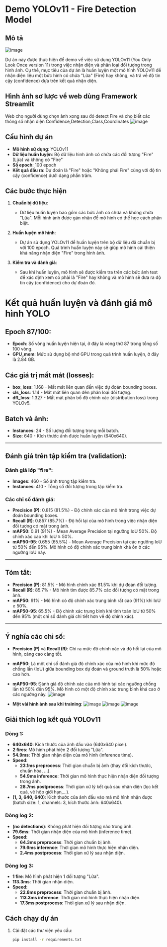 # Demo YOLOv11 - Fire Detection Model

## Mô tả
![image](https://github.com/user-attachments/assets/963b60a4-1f46-4bbc-9c15-9a051fdac4e9)


Dự án này được thực hiện để demo về việc sử dụng YOLOv11 (You Only Look Once version 11) trong việc nhận diện và phân loại đối tượng trong hình ảnh. Cụ thể, mục tiêu của dự án là huấn luyện một mô hình YOLOv11 để nhận diện liệu một bức hình có chứa "Lửa" (Fire) hay không, và trả về độ tin cậy (confidence) dựa trên kết quả nhận diện.
## Hình ảnh sơ lược về web dùng Framework Streamlit
Web cho người dùng chọn ảnh xong sau đó detect Fire và cho biết các thông số nhận diện Confidence,Detection,Class,Coordinates
![image](https://github.com/user-attachments/assets/27d7e5d1-e6e0-429f-9c4b-d83c6064ddfe)

## Cấu hình dự án

- **Mô hình sử dụng**: YOLOv11
- **Dữ liệu huấn luyện**: Bộ dữ liệu hình ảnh có chứa các đối tượng "Fire" (Lửa) và không có "Fire"
- **Số epoch**: 100 epoch
- **Kết quả đầu ra**: Dự đoán là "Fire" hoặc "Không phải Fire" cùng với độ tin cậy (confidence) dưới dạng phần trăm.

## Các bước thực hiện

1. **Chuẩn bị dữ liệu**:
    - Dữ liệu huấn luyện bao gồm các bức ảnh có chứa và không chứa "Lửa". Mỗi hình ảnh được gán nhãn để mô hình có thể học cách phân biệt.

2. **Huấn luyện mô hình**:
    - Dự án sử dụng YOLOv11 để huấn luyện trên bộ dữ liệu đã chuẩn bị với 100 epoch. Quá trình huấn luyện này sẽ giúp mô hình cải thiện khả năng nhận diện "Fire" trong hình ảnh.

3. **Kiểm tra và đánh giá**:
    - Sau khi huấn luyện, mô hình sẽ được kiểm tra trên các bức ảnh test để xác định xem có phải là "Fire" hay không và mô hình sẽ đưa ra độ tin cậy (confidence) cho dự đoán đó.
# Kết quả huấn luyện và đánh giá mô hình YOLO

## Epoch 87/100:
- **Epoch**: Số vòng huấn luyện hiện tại, ở đây là vòng thứ 87 trong tổng số 100 vòng.
- **GPU_mem**: Mức sử dụng bộ nhớ GPU trong quá trình huấn luyện, ở đây là 2.84 GB.

## Các giá trị mất mát (losses):
- **box_loss**: 1.168 - Mất mát liên quan đến việc dự đoán bounding boxes.
- **cls_loss**: 1.14 - Mất mát liên quan đến phân loại đối tượng.
- **dfl_loss**: 1.327 - Mất mát phân bố độ chính xác (distribution loss) trong YOLOv5.

## Batch và ảnh:
- **Instances**: 24 - Số lượng đối tượng trong mỗi batch.
- **Size**: 640 - Kích thước ảnh được huấn luyện (640x640).

---

## Đánh giá trên tập kiểm tra (validation):

### Đánh giá lớp "fire":
- **Images**: 460 - Số ảnh trong tập kiểm tra.
- **Instances**: 410 - Tổng số đối tượng trong tập kiểm tra.

### Các chỉ số đánh giá:
- **Precision (P)**: 0.815 (81.5%) - Độ chính xác của mô hình trong việc dự đoán bounding boxes.
- **Recall (R)**: 0.857 (85.7%) - Độ hồi lại của mô hình trong việc nhận diện đối tượng có mặt trong ảnh.
- **mAP50**: 0.91 (91%) - Mean Average Precision tại ngưỡng IoU 50%. Độ chính xác cao khi IoU ≥ 50%.
- **mAP50-95**: 0.655 (65.5%) - Mean Average Precision tại các ngưỡng IoU từ 50% đến 95%. Mô hình có độ chính xác trung bình khá ổn ở các ngưỡng IoU này.

---

## Tóm tắt:
- **Precision (P)**: 81.5% - Mô hình chính xác 81.5% khi dự đoán đối tượng.
- **Recall (R)**: 85.7% - Mô hình tìm được 85.7% các đối tượng có mặt trong ảnh.
- **mAP50**: 91% - Mô hình có độ chính xác trung bình rất cao (91%) khi IoU ≥ 50%.
- **mAP50-95**: 65.5% - Độ chính xác trung bình khi tính toán IoU từ 50% đến 95% (một chỉ số đánh giá chi tiết hơn về độ chính xác).

---

## Ý nghĩa các chỉ số:
- **Precision (P)** và **Recall (R)**: Chỉ ra mức độ chính xác và độ hồi lại của mô hình, càng cao càng tốt.
- **mAP50**: Là một chỉ số đánh giá độ chính xác của mô hình khi mức độ chồng lấn (IoU) giữa bounding box dự đoán và ground truth là 50% hoặc cao hơn.
- **mAP50-95**: Đánh giá độ chính xác của mô hình tại các ngưỡng chồng lấn từ 50% đến 95%. Mô hình  có một độ chính xác trung bình khá cao ở các ngưỡng này.
  ![image](https://github.com/user-attachments/assets/976bb30e-1419-4334-b65e-4bd772770cd0)

- **Một vài hình ảnh sau khi training**:
   ![image](https://github.com/user-attachments/assets/903d0f74-cbc2-4898-96ec-67944ae51580)
   ![image](https://github.com/user-attachments/assets/5bf092dd-2bc2-4a12-8149-ca1ebc3f7b5d)
   ![image](https://github.com/user-attachments/assets/4d1225fb-4461-48ec-bee7-02566688ac40)

## Giải thích log kết quả YOLOv11

### Dòng 1:
- **640x640**: Kích thước của ảnh đầu vào (640x640 pixel).
- **2 fires**: Mô hình phát hiện 2 đối tượng "Lửa".
- **54.9ms**: Thời gian nhận diện của mô hình (inference time).
- **Speed**:
  - **23.1ms preprocess**: Thời gian chuẩn bị ảnh (thay đổi kích thước, chuẩn hóa, ...).
  - **54.9ms inference**: Thời gian mô hình thực hiện nhận diện đối tượng trong ảnh.
  - **28.7ms postprocess**: Thời gian xử lý kết quả sau nhận diện (lọc kết quả, vẽ hộp giới hạn,...).
- **(1, 3, 640, 640)**: Kích thước của ảnh đầu vào mà mô hình nhận được (batch size: 1, channels: 3, kích thước ảnh: 640x640).
### Dòng log 2:

- **(no detections)**: Không phát hiện đối tượng nào trong ảnh.
- **79.6ms**: Thời gian nhận diện của mô hình (inference time).
- **Speed**:
  - **64.3ms preprocess**: Thời gian chuẩn bị ảnh.
  - **79.6ms inference**: Thời gian mô hình thực hiện nhận diện.
  - **2.4ms postprocess**: Thời gian xử lý sau nhận diện.

### Dòng log 3:
- **1 fire**: Mô hình phát hiện 1 đối tượng "Lửa".
- **113.3ms**: Thời gian nhận diện.
- **Speed**:
  - **22.8ms preprocess**: Thời gian chuẩn bị ảnh.
  - **113.3ms inference**: Thời gian mô hình thực hiện nhận diện.
  - **17.3ms postprocess**: Thời gian xử lý sau nhận diện.
## Cách chạy dự án

1. Cài đặt các thư viện yêu cầu:
   ```bash
   pip install -r requirements.txt

